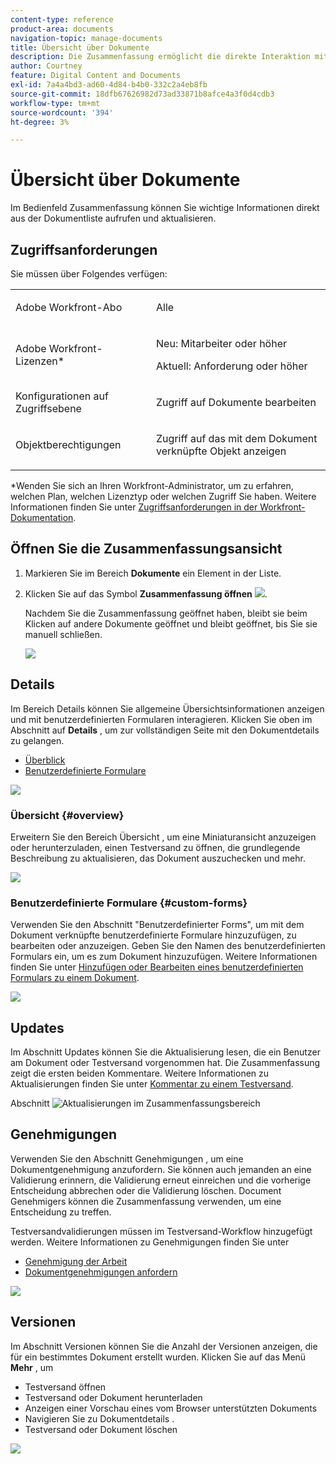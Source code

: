 ```yaml
---
content-type: reference
product-area: documents
navigation-topic: manage-documents
title: Übersicht über Dokumente
description: Die Zusammenfassung ermöglicht die direkte Interaktion mit wichtigen Informationen aus der Dokumentliste.
author: Courtney
feature: Digital Content and Documents
exl-id: 7a4a4bd3-ad60-4d84-b4b0-332c2a4eb8fb
source-git-commit: 18dfb67626982d73ad33871b8afce4a3f0d4cdb3
workflow-type: tm+mt
source-wordcount: '394'
ht-degree: 3%

---
```


# Übersicht über Dokumente

<!--Audited: April, 2024-->

Im Bedienfeld Zusammenfassung können Sie wichtige Informationen direkt aus der Dokumentliste aufrufen und aktualisieren.

## Zugriffsanforderungen

Sie müssen über Folgendes verfügen:

<table style="table-layout:auto"> 
 <col> 
 </col> 
 <col> 
 </col> 
 <tbody> 
  <tr> 
   <td role="rowheader">Adobe Workfront-Abo</td> 
   <td> <p> Alle</p> </td> 
  </tr> 
  <tr> 
   <td role="rowheader">Adobe Workfront-Lizenzen*</td> 
   <td> <p>Neu: Mitarbeiter oder höher</p> 
   <p>Aktuell: Anforderung oder höher</p>
   </td> 
  </tr> 
  <tr data-mc-conditions=""> 
   <td role="rowheader">Konfigurationen auf Zugriffsebene</td> 
   <td> <p>Zugriff auf Dokumente bearbeiten</p>  </td> 
  </tr> 
  <tr data-mc-conditions=""> 
   <td role="rowheader">Objektberechtigungen</td> 
   <td> <p>Zugriff auf das mit dem Dokument verknüpfte Objekt anzeigen</p> </td> 
  </tr> 
 </tbody> 
</table>

*Wenden Sie sich an Ihren Workfront-Administrator, um zu erfahren, welchen Plan, welchen Lizenztyp oder welchen Zugriff Sie haben. Weitere Informationen finden Sie unter [Zugriffsanforderungen in der Workfront-Dokumentation](/help/quicksilver/administration-and-setup/add-users/access-levels-and-object-permissions/access-level-requirements-in-documentation.md).

## Öffnen Sie die Zusammenfassungsansicht

1. Markieren Sie im Bereich **Dokumente** ein Element in der Liste.
1. Klicken Sie auf das Symbol **Zusammenfassung öffnen** ![](assets/qs-summary-in-new-toolbar-small.png).

   Nachdem Sie die Zusammenfassung geöffnet haben, bleibt sie beim Klicken auf andere Dokumente geöffnet und bleibt geöffnet, bis Sie sie manuell schließen.

   ![](assets/summary-details-350x585.png)

## Details

Im Bereich Details können Sie allgemeine Übersichtsinformationen anzeigen und mit benutzerdefinierten Formularen interagieren. Klicken Sie oben im Abschnitt auf **Details** , um zur vollständigen Seite mit den Dokumentdetails zu gelangen.

* [Überblick](#overview)
* [Benutzerdefinierte Formulare](#custom-forms)

![](assets/copy-of-doc-summary-details-section-350x404.png)

### Übersicht {#overview}

Erweitern Sie den Bereich Übersicht , um eine Miniaturansicht anzuzeigen oder herunterzuladen, einen Testversand zu öffnen, die grundlegende Beschreibung zu aktualisieren, das Dokument auszuchecken und mehr.

![](assets/copy-of-doc-summary-with-overview-350x560.png)

### Benutzerdefinierte Formulare {#custom-forms}

Verwenden Sie den Abschnitt &quot;Benutzerdefinierter Forms&quot;, um mit dem Dokument verknüpfte benutzerdefinierte Formulare hinzuzufügen, zu bearbeiten oder anzuzeigen. Geben Sie den Namen des benutzerdefinierten Formulars ein, um es zum Dokument hinzuzufügen. Weitere Informationen finden Sie unter [Hinzufügen oder Bearbeiten eines benutzerdefinierten Formulars zu einem Dokument](../../documents/managing-documents/add-custom-form-documents.md).

![](assets/add-custom-form-doc-summary-350x265.png)

## Updates

Im Abschnitt Updates können Sie die Aktualisierung lesen, die ein Benutzer am Dokument oder Testversand vorgenommen hat. Die Zusammenfassung zeigt die ersten beiden Kommentare. Weitere Informationen zu Aktualisierungen finden Sie unter [Kommentar zu einem Testversand](../../review-and-approve-work/proofing/reviewing-proofs-within-workfront/comment-on-a-proof/comment-on-proof.md).

Abschnitt ![Aktualisierungen im Zusammenfassungsbereich](assets/summary-updates-section-new-comments.png)

## Genehmigungen

Verwenden Sie den Abschnitt Genehmigungen , um eine Dokumentgenehmigung anzufordern. Sie können auch jemanden an eine Validierung erinnern, die Validierung erneut einreichen und die vorherige Entscheidung abbrechen oder die Validierung löschen. Document Genehmigers können die Zusammenfassung verwenden, um eine Entscheidung zu treffen.

Testversandvalidierungen müssen im Testversand-Workflow hinzugefügt werden. Weitere Informationen zu Genehmigungen finden Sie unter

* [Genehmigung der Arbeit](../../review-and-approve-work/manage-approvals/approving-work.md)
* [Dokumentgenehmigungen anfordern](../../review-and-approve-work/manage-approvals/request-document-approvals.md)

![](assets/summary-upddates,-approvals,-versions,-custom-forms-350x415.png)

## Versionen

Im Abschnitt Versionen können Sie die Anzahl der Versionen anzeigen, die für ein bestimmtes Dokument erstellt wurden. Klicken Sie auf das Menü **Mehr** , um

* Testversand öffnen
* Testversand oder Dokument herunterladen
* Anzeigen einer Vorschau eines vom Browser unterstützten Dokuments
* Navigieren Sie zu Dokumentdetails .
* Testversand oder Dokument löschen

![](assets/summary-upddates,-approvals,-versions,-custom-forms-350x415.png)
